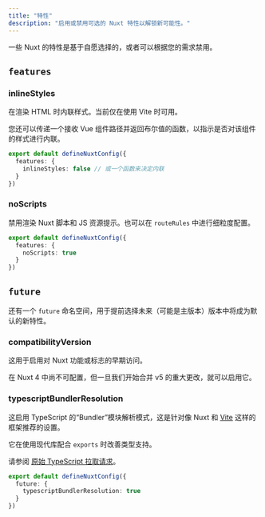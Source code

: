 ```yaml
---
title: "特性"
description: "启用或禁用可选的 Nuxt 特性以解锁新可能性。"
---
```


一些 Nuxt 的特性是基于自愿选择的，或者可以根据您的需求禁用。

## `features`

### inlineStyles

在渲染 HTML 时内联样式。当前仅在使用 Vite 时可用。

您还可以传递一个接收 Vue 组件路径并返回布尔值的函数，以指示是否对该组件的样式进行内联。

```ts [nuxt.config.ts]
export default defineNuxtConfig({
  features: {
    inlineStyles: false // 或一个函数来决定内联
  }
})
```

### noScripts

禁用渲染 Nuxt 脚本和 JS 资源提示。也可以在 `routeRules` 中进行细粒度配置。

```ts [nuxt.config.ts]
export default defineNuxtConfig({
  features: {
    noScripts: true
  }
})
```

## `future`

还有一个 `future` 命名空间，用于提前选择未来（可能是主版本）版本中将成为默认的新特性。

### compatibilityVersion

这用于启用对 Nuxt 功能或标志的早期访问。

在 Nuxt 4 中尚不可配置，但一旦我们开始合并 v5 的重大更改，就可以启用它。

### typescriptBundlerResolution

这启用 TypeScript 的“Bundler”模块解析模式，这是针对像 Nuxt 和 [Vite](https://vite.zhcndoc.com/guide/performance.html#reduce-resolve-operations) 这样的框架推荐的设置。

它在使用现代库配合 `exports` 时改善类型支持。

请参阅 [原始 TypeScript 拉取请求](https://github.com/microsoft/TypeScript/pull/51669)。

```ts [nuxt.config.ts]
export default defineNuxtConfig({
  future: {
    typescriptBundlerResolution: true
  }
})
```
